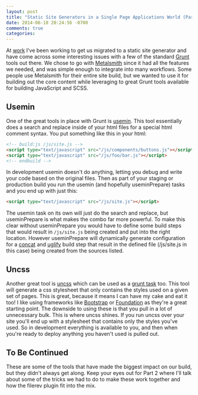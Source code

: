 ```yaml
---
layout: post
title: "Static Site Generators in a Single Page Applications World (Part 1)"
date: 2014-06-18 20:24:56 -0700
comments: true
categories: 
---
```

At [work](http://www.extrahop.com) I've been working to get us migrated to a static site generator and have come across some interesting issues with a few of the standard [Grunt](http://gruntjs.com/) tools out there. We chose to go with [Metalsmith](http://www.metalsmith.io/) since it had all the features we needed, and was simple enough to integrate into many workflows. Some people use Metalsmith for their entire site build, but we wanted to use it for building out the core content while leveraging to great Grunt tools available for building JavaScript and SCSS.

## Usemin
One of the great tools in place with Grunt is [usemin](https://github.com/yeoman/grunt-usemin). This tool essentially does a search and replace inside of your html files for a special html comment syntax. You put something like this in your html:

``` html
<!-- build:js /js/site.js -->
<script type="text/javascript" src="/js/components/buttons.js"></script>
<script type="text/javascript" src="/js/foo/bar.js"></script>
<!-- endbuild -->
```

In development usemin doesn't do anything, letting you debug and write your code based on the original files. Then as part of your staging or production build you run the usemin (and hopefully useminPrepare) tasks and you end up with just this:

``` html
<script type="text/javascript" src="/js/site.js"></script>
```

The usemin task on its own will just do the search and replace, but useminPrepare is what makes the combo far more powerful. To make this clear without useminPrepare you would have to define some build steps that would result in `/js/site.js` being created and put into the right location. However useminPrepare will dynamically generate configuration for a [concat](https://github.com/gruntjs/grunt-contrib-concat) and [uglify](https://github.com/gruntjs/grunt-contrib-uglify) build step that result in the defined file (/js/site.js in this case) being created from the sources listed.

## Uncss
Another great tool is [uncss](https://github.com/giakki/uncss) which can be used as a [grunt task](https://github.com/addyosmani/grunt-uncss) too. This tool will generate a css stylesheet that only contains the styles used on a given set of pages. This is great, because it means I can have my cake and eat it too! I like using frameworks like [Bootstrap](http://getbootstrap.com/) or [Foundation](http://foundation.zurb.com/) as they're a great starting point. The downside to using these is that you pull in a lot of unnecessary bulk. This is where uncss shines. If you run uncss over your site you'll end up with a stylesheet that contains only the styles you've used. So in development everything is available to you, and then when you're ready to deploy anything you haven't used is pulled out.

## To Be Continued
These are some of the tools that have made the biggest impact on our build, but they didn't always get along. Keep your eyes out for Part 2 where I'll talk about some of the tricks we had to do to make these work together and how the filerev plugin fit into the mix.